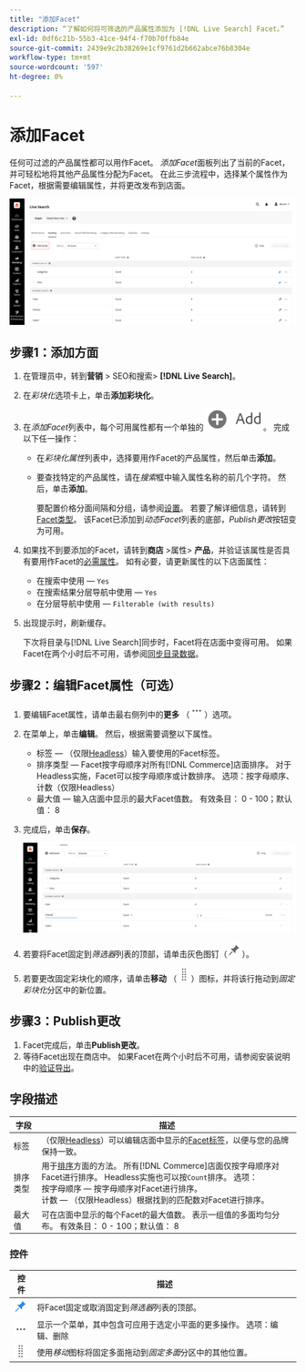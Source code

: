 ```yaml
---
title: "添加Facet"
description: “了解如何将可筛选的产品属性添加为 [!DNL Live Search] Facet。”
exl-id: 0df6c21b-55b3-41ce-94f4-f70b70ffb84e
source-git-commit: 2439e9c2b38269e1cf9761d2b662abce76b8304e
workflow-type: tm+mt
source-wordcount: '597'
ht-degree: 0%

---
```


# 添加Facet

任何可过滤的产品属性都可以用作Facet。 *添加Facet*&#x200B;面板列出了当前的Facet，并可轻松地将其他产品属性分配为Facet。 在此三步流程中，选择某个属性作为Facet，根据需要编辑属性，并将更改发布到店面。

![添加Facet](assets/facets-add.png)

## 步骤1：添加方面

1. 在管理员中，转到&#x200B;**营销** > SEO和搜索> **[!DNL Live Search]**。
1. 在&#x200B;*彩块化*&#x200B;选项卡上，单击&#x200B;**添加彩块化**。
1. 在&#x200B;*添加Facet*&#x200B;列表中，每个可用属性都有一个单独的![添加按钮](assets/btn-add.png)。 完成以下任一操作：

   * 在&#x200B;*彩块化属性*&#x200B;列表中，选择要用作Facet的产品属性，然后单击&#x200B;**添加**。
   * 要查找特定的产品属性，请在&#x200B;*搜索*&#x200B;框中输入属性名称的前几个字符。 然后，单击&#x200B;**添加**。

     要配置价格分面间隔和分组，请参阅[设置](settings.md)。 若要了解详细信息，请转到[Facet类型](facets-type.md)。
该Facet已添加到*动态Facet*&#x200B;列表的底部，*Publish更改*&#x200B;按钮变为可用。

1. 如果找不到要添加的Facet，请转到&#x200B;**商店** >属性> **产品**，并验证该属性是否具有要用作Facet的[必需属性](facets.md)。 如有必要，请更新属性的以下店面属性：

   * 在搜索中使用 — `Yes`
   * 在搜索结果分层导航中使用 — `Yes`
   * 在分层导航中使用 — `Filterable (with results)`

1. 出现提示时，刷新缓存。

   下次将目录与[!DNL Live Search]同步时，Facet将在店面中变得可用。 如果Facet在两个小时后不可用，请参阅[同步目录数据](install.md#synchronize-catalog-data)。

## 步骤2：编辑Facet属性（可选）

1. 要编辑Facet属性，请单击最右侧列中的&#x200B;**更多** （![更多选择器](assets/btn-more.png)）选项。
1. 在菜单上，单击&#x200B;**编辑**。 然后，根据需要调整以下属性。

   * 标签 — （仅限[Headless](facets-type.md)）输入要使用的Facet标签。
   * 排序类型 — Facet按字母顺序对所有[!DNL Commerce]店面排序。 对于Headless实施，Facet可以按字母顺序或计数排序。 选项：按字母顺序、计数（仅限Headless）
   * 最大值 — 输入店面中显示的最大Facet值数。 有效条目： 0 - 100；默认值： 8

1. 完成后，单击&#x200B;**保存**。

   ![编辑Facet](assets/facet-edit.png)

1. 若要将Facet固定到&#x200B;*筛选器*&#x200B;列表的顶部，请单击灰色图钉（![Pin选择器](assets/btn-pin-gray.png)）。
1. 若要更改固定彩块化的顺序，请单击&#x200B;**移动** （![移动选择器](assets/btn-move.png)）图标，并将该行拖动到&#x200B;*固定彩块化*&#x200B;分区中的新位置。

## 步骤3：Publish更改

1. Facet完成后，单击&#x200B;**Publish更改**。
1. 等待Facet出现在商店中。
如果Facet在两个小时后不可用，请参阅安装说明中的[验证导出](install.md#synchronize-catalog-data)。

## 字段描述

| 字段 | 描述 |
|--- |--- |
| 标签 | （仅限[Headless](facets-type.md)）可以编辑店面中显示的[Facet标签](facets-type.md)，以便与您的品牌保持一致。 |
| 排序类型 | 用于[排序](facets-type.md)方面的方法。 所有[!DNL Commerce]店面仅按字母顺序对Facet进行排序。 Headless实施也可以按`Count`排序。 选项：<br />按字母顺序 — 按字母顺序对Facet进行排序。<br />计数 — （仅限Headless）根据找到的匹配数对Facet进行排序。 |
| 最大值 | 可在店面中显示的每个Facet的最大值数。 表示一组值的多面均匀分布。 有效条目： 0 - 100；默认值： 8 |

### 控件

| 控件 | 描述 |
|--- |--- |
| ![Pin选择器](assets/btn-pin-blue.png) | 将Facet固定或取消固定到&#x200B;*筛选器*&#x200B;列表的顶部。 |
| ![更多选择器](assets/btn-more.png) | 显示一个菜单，其中包含可应用于选定小平面的更多操作。 选项：编辑、删除 |
| ![移动选择器](assets/btn-move.png) | 使用&#x200B;*移动*&#x200B;图标将固定多面拖动到&#x200B;*固定多面*&#x200B;分区中的其他位置。 |
